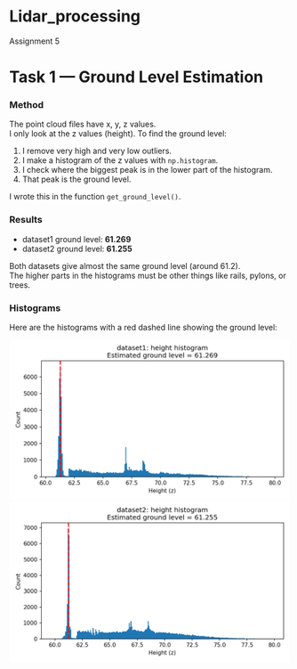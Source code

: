 # Lidar_processing
Assignment 5

# Task 1 — Ground Level Estimation

### Method
The point cloud files have x, y, z values.  
I only look at the z values (height). To find the ground level:

1. I remove very high and very low outliers.  
2. I make a histogram of the z values with `np.histogram`.  
3. I check where the biggest peak is in the lower part of the histogram.  
4. That peak is the ground level.  

I wrote this in the function `get_ground_level()`.

### Results
- dataset1 ground level: **61.269**
- dataset2 ground level: **61.255**

Both datasets give almost the same ground level (around 61.2).  
The higher parts in the histograms must be other things like rails, pylons, or trees. 

### Histograms
Here are the histograms with a red dashed line showing the ground level:

![dataset1 histogram](plots/dataset1_hist.png)  
![dataset2 histogram](plots/dataset2_hist.png) 

